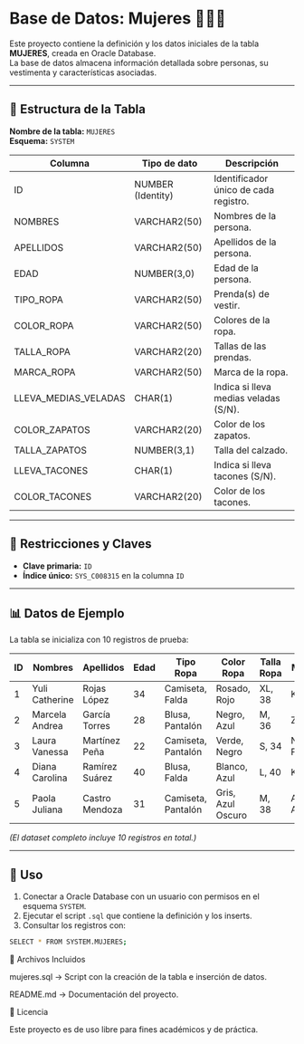# Base de Datos: Mujeres 👩‍💼👠

Este proyecto contiene la definición y los datos iniciales de la tabla **MUJERES**, creada en Oracle Database.  
La base de datos almacena información detallada sobre personas, su vestimenta y características asociadas.

---

## 📌 Estructura de la Tabla

**Nombre de la tabla:** `MUJERES`  
**Esquema:** `SYSTEM`

| Columna              | Tipo de dato        | Descripción |
|-----------------------|---------------------|-------------|
| ID                   | NUMBER (Identity)   | Identificador único de cada registro. |
| NOMBRES              | VARCHAR2(50)        | Nombres de la persona. |
| APELLIDOS            | VARCHAR2(50)        | Apellidos de la persona. |
| EDAD                 | NUMBER(3,0)         | Edad de la persona. |
| TIPO_ROPA            | VARCHAR2(50)        | Prenda(s) de vestir. |
| COLOR_ROPA           | VARCHAR2(50)        | Colores de la ropa. |
| TALLA_ROPA           | VARCHAR2(20)        | Tallas de las prendas. |
| MARCA_ROPA           | VARCHAR2(50)        | Marca de la ropa. |
| LLEVA_MEDIAS_VELADAS | CHAR(1)             | Indica si lleva medias veladas (S/N). |
| COLOR_ZAPATOS        | VARCHAR2(20)        | Color de los zapatos. |
| TALLA_ZAPATOS        | NUMBER(3,1)         | Talla del calzado. |
| LLEVA_TACONES        | CHAR(1)             | Indica si lleva tacones (S/N). |
| COLOR_TACONES        | VARCHAR2(20)        | Color de los tacones. |

---

## 🔑 Restricciones y Claves

- **Clave primaria:** `ID`
- **Índice único:** `SYS_C008315` en la columna `ID`

---

## 📊 Datos de Ejemplo

La tabla se inicializa con 10 registros de prueba:

| ID  | Nombres          | Apellidos        | Edad | Tipo Ropa        | Color Ropa    | Talla Ropa | Marca Ropa         | Medias Veladas | Zapatos | Talla Zapatos | Tacones | Color Tacones |
|-----|------------------|------------------|------|------------------|---------------|------------|--------------------|----------------|---------|---------------|---------|---------------|
| 1   | Yuli Catherine   | Rojas López      | 34   | Camiseta, Falda  | Rosado, Rojo  | XL, 38    | KOAJ, KOAJ         | S              | NULL    | NULL          | S       | Anaranjado    |
| 2   | Marcela Andrea   | García Torres    | 28   | Blusa, Pantalón  | Negro, Azul   | M, 36     | Zara, Levis        | N              | Blanco  | 7.5           | N       | NULL          |
| 3   | Laura Vanessa    | Martínez Peña    | 22   | Camiseta, Pantalón | Verde, Negro | S, 34     | Nike, Studio F     | N              | Negro   | 6             | S       | Negro         |
| 4   | Diana Carolina   | Ramírez Suárez   | 40   | Blusa, Falda     | Blanco, Azul  | L, 40     | KOAJ, Esprit       | S              | Azul    | 8             | N       | NULL          |
| 5   | Paola Juliana    | Castro Mendoza   | 31   | Camiseta, Pantalón | Gris, Azul Oscuro | M, 38 | Adidas, Americanino | N            | Rojo    | 7             | S       | Rojo          |

*(El dataset completo incluye 10 registros en total.)*

---

## 🚀 Uso

1. Conectar a Oracle Database con un usuario con permisos en el esquema `SYSTEM`.
2. Ejecutar el script `.sql` que contiene la definición y los inserts.
3. Consultar los registros con:

  ```bash
SELECT * FROM SYSTEM.MUJERES;
`````
📂 Archivos Incluidos

mujeres.sql → Script con la creación de la tabla e inserción de datos.

README.md → Documentación del proyecto.

📜 Licencia

Este proyecto es de uso libre para fines académicos y de práctica.
